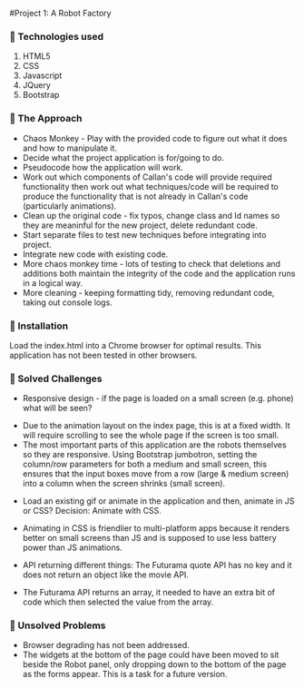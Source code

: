 #Project 1: A Robot Factory

### &#x1F535; Technologies used
1. HTML5
2. CSS
3. Javascript
4. JQuery
5. Bootstrap

### &#x1F535; The Approach
* Chaos Monkey - Play with the provided code to figure out what it does and how to manipulate it.
* Decide what the project application is for/going to do. 
* Pseudocode how the application will work.
* Work out which components of Callan's code will provide required functionality then work out what techniques/code will be required to produce the functionality that is not already in Callan's code (particularly animations).
* Clean up the original code - fix typos, change class and Id names so they are meaninful for the new project, delete redundant code.
* Start separate files to test new techniques before integrating into project.
* Integrate new code with existing code.
* More chaos monkey time - lots of testing to check that deletions and additions both maintain the integrity of the code and the application runs in a logical way. 
* More cleaning - keeping formatting tidy, removing redundant code, taking out console logs.

### &#x1F535; Installation
Load the index.html into a Chrome browser for optimal results.
This application has not been tested in other browsers.

### &#x1F535; Solved Challenges
* Responsive design - if the page is loaded on a small screen (e.g. phone) what will be seen?  

- Due to the animation layout on the index page, this is at a fixed width. It will require scrolling to see the whole page if the screen is too small.
- The most important parts of this application are the robots themselves so they are responsive.  Using Bootstrap jumbotron, setting the column/row parameters for both a medium and small screen, this ensures that the input boxes move from a row (large & medium screen) into a column when the screen shrinks (small screen).

* Load an existing gif or animate in the application and then, animate in JS or CSS? Decision: Animate with CSS. 

- Animating in CSS is friendlier to multi-platform apps because it renders better on small screens than JS and is supposed to use less battery power than JS animations.

* API returning different things: The Futurama quote API has no key and it does not return an object like the movie API.
- The Futurama API returns an array, it needed to have an extra bit of code which then selected the value from the array.

### &#x1F535; Unsolved Problems
* Browser degrading has not been addressed.
* The widgets at the bottom of the page could have been moved to sit beside the Robot panel, only dropping down to the bottom of the page as the forms appear. This is a task for a future version.